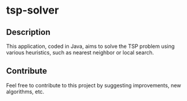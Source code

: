 # tsp-solver

## Description

This application, coded in Java, aims to solve the TSP problem using various heuristics, such as nearest neighbor or local search. 

## Contribute

Feel free to contribute to this project by suggesting improvements, new algorithms, etc.
